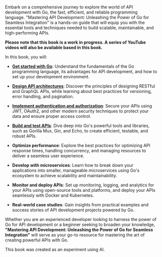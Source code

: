Embark on a comprehensive journey to explore the world of API development with Go, the fast, efficient, and reliable programming language. "Mastering API Development: Unleashing the Power of Go for Seamless Integration" is a hands-on guide that will equip you with the essential tools and techniques needed to build scalable, maintainable, and high-performing APIs.


**Please note that this book is a work in progress. A series of YouTube videos will also be available based in this book.**


In this book, you will:

- [**Get started with Go**](chapter-1/Readme.md): Understand the fundamentals of the Go programming language, its advantages for API development, and how to set up your development environment.

- [**Design API architectures**](chapter-2/Readme.md): Discover the principles of designing RESTful and GraphQL APIs, while learning about best practices for versioning, error handling, and pagination.

- [**Implement authentication and authorization**](chapter-3/Readme.md): Secure your APIs using JWT, OAuth2, and other modern security techniques to protect your data and ensure proper access control.

- [**Build and test APIs**](chapter-4/Readme.md): Dive deep into Go's powerful tools and libraries, such as Gorilla Mux, Gin, and Echo, to create efficient, testable, and robust APIs.

- **Optimize performance**: Explore the best practices for optimizing API response times, handling concurrency, and managing resources to deliver a seamless user experience.

- **Develop with microservices**: Learn how to break down your applications into smaller, manageable microservices using Go's ecosystem to achieve scalability and maintainability.

- **Monitor and deploy APIs**: Set up monitoring, logging, and analytics for your APIs using open-source tools and platforms, and deploy your APIs seamlessly with Docker and Kubernetes.

- **Real-world case studies**: Gain insights from practical examples and success stories of API development projects powered by Go.

Whether you are an experienced developer looking to harness the power of Go for API development or a beginner seeking to broaden your knowledge, **"Mastering API Development: Unleashing the Power of Go for Seamless Integration"** will serve as your go-to resource for mastering the art of creating powerful APIs with Go.


This book was created as an experiment using AI.